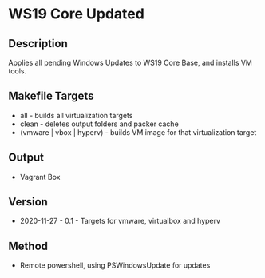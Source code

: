 WS19 Core Updated
=================

Description
-----------
Applies all pending Windows Updates to WS19 Core Base, and installs VM tools.

Makefile Targets
----------------
* all - builds all virtualization targets
* clean - deletes output folders and packer cache
* (vmware | vbox | hyperv) - builds VM image for that virtualization target

Output
------
* Vagrant Box

Version
-------
* 2020-11-27 - 0.1 - Targets for vmware, virtualbox and hyperv

Method
------
- Remote powershell, using PSWindowsUpdate for updates
